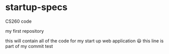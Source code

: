 # startup-specs
CS260 code

my first repository

this will contain all of the code for my start up web application 😃
this line is part of my commit test
